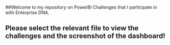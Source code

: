 ##Welcome to my repository on PowerBI Challenges that I participate in with Enterprise DNA.

## Please select the relevant file to view the challenges and the screenshot of the dashboard!
